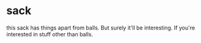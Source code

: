 # sack
this sack has things apart from balls.
But surely it'll be interesting.
If you're interested in stuff other than balls.
